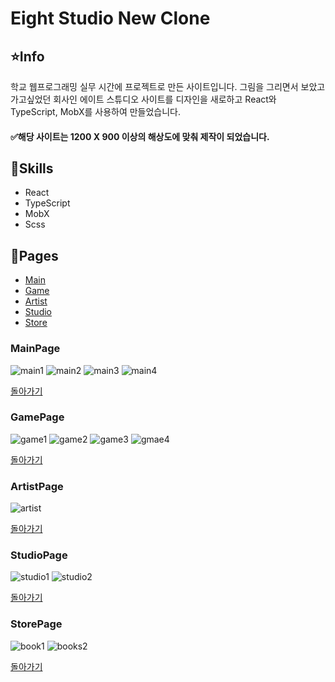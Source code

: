 # Eight Studio New Clone

## ⭐Info

학교 웹프로그래밍 실무 시간에 프로젝트로 만든 사이트입니다.
그림을 그리면서 보았고 가고싶었던 회사인 에이트 스튜디오 사이트를
디자인을 새로하고 React와 TypeScript, MobX를 사용하여 만들었습니다.

#### ✅해당 사이트는 1200 X 900 이상의 해상도에 맞춰 제작이 되었습니다.

## 📝Skills

- React
- TypeScript
- MobX
- Scss

## 📖Pages

- [Main](#mainpage)
- [Game](#gamepage)
- [Artist](#artistpage)
- [Studio](#studiopage)
- [Store](#storepage)

### MainPage

![main1](https://user-images.githubusercontent.com/56530830/115174357-13db1c80-a104-11eb-8d37-8b2379407ce2.PNG)
![main2](https://user-images.githubusercontent.com/56530830/115174395-25242900-a104-11eb-80df-faf927182b17.PNG)
![main3](https://user-images.githubusercontent.com/56530830/115174404-27868300-a104-11eb-980a-6538fdb1ae67.PNG)
![main4](https://user-images.githubusercontent.com/56530830/115174411-28b7b000-a104-11eb-8d5c-0af946708853.PNG)

[돌아가기](#pages)

### GamePage

![game1](https://user-images.githubusercontent.com/56530830/115174823-e9d62a00-a104-11eb-9a4d-c95153591f72.PNG)
![game2](https://user-images.githubusercontent.com/56530830/115174827-eb9fed80-a104-11eb-934d-27e7a1791c38.PNG)
![game3](https://user-images.githubusercontent.com/56530830/115174828-eb9fed80-a104-11eb-93c3-1fe852ae3880.PNG)
![gmae4](https://user-images.githubusercontent.com/56530830/115174830-ec388400-a104-11eb-9cd2-fe777ccd17b7.PNG)

[돌아가기](#pages)

### ArtistPage

![artist](https://user-images.githubusercontent.com/56530830/115175005-3c174b00-a105-11eb-8d9e-01f993213733.PNG)

[돌아가기](#pages)

### StudioPage

![studio1](https://user-images.githubusercontent.com/56530830/115175015-3faad200-a105-11eb-8250-56e24e4a4ba5.PNG)
![studio2](https://user-images.githubusercontent.com/56530830/115175027-433e5900-a105-11eb-8f38-59d220448ac2.PNG)

[돌아가기](#pages)

### StorePage

![book1](https://user-images.githubusercontent.com/56530830/115175009-3e79a500-a105-11eb-9146-7cacb92eed50.PNG)
![books2](https://user-images.githubusercontent.com/56530830/115175012-3f123b80-a105-11eb-8bb1-7f4e84f8f0c4.PNG)

[돌아가기](#pages)
